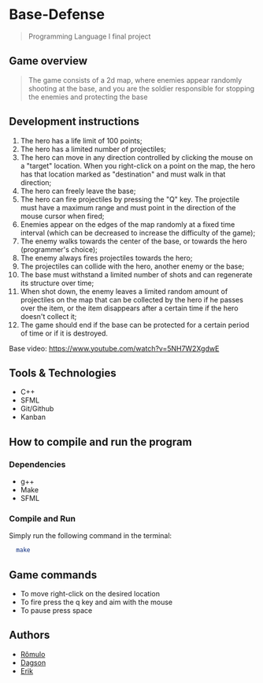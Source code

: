 # Base-Defense
> Programming Language I final project

## Game overview
> The game consists of a 2d map, where enemies appear randomly shooting at the base, and you are the soldier responsible for stopping the enemies and protecting the base

## Development instructions
1. The hero has a life limit of 100 points;
2. The hero has a limited number of projectiles;
3. The hero can move in any direction controlled by clicking the mouse on a "target" location. When you right-click on a point on the map, the hero has that location marked as "destination" and must walk in that direction;
4. The hero can freely leave the base;
5. The hero can fire projectiles by pressing the "Q" key. The projectile must have a maximum range and must point in the direction of the mouse cursor when fired;
6. Enemies appear on the edges of the map randomly at a fixed time interval (which can be decreased to increase the difficulty of the game);
7. The enemy walks towards the center of the base, or towards the hero (programmer's choice);
8. The enemy always fires projectiles towards the hero;
9. The projectiles can collide with the hero, another enemy or the base;
10. The base must withstand a limited number of shots and can regenerate its structure over time;
11. When shot down, the enemy leaves a limited random amount of projectiles on the map that can be collected by the hero if he passes over the item, or the item disappears after a certain time if the hero doesn't collect it;
12. The game should end if the base can be protected for a certain period of time or if it is destroyed.

Base video: https://www.youtube.com/watch?v=5NH7W2XgdwE

## Tools & Technologies
- C++
- SFML
- Git/Github
- Kanban

## How to compile and run the program
### Dependencies
- g++
- Make
- SFML
### Compile and Run
Simply run the following command in the terminal:
```bash
  make
```

## Game commands
- To move right-click on the desired location
- To fire press the q key and aim with the mouse
- To pause press space

## Authors
- [Rômulo](https://github.com/romuloAMR)
- [Dagson](https://github.com/Dags0n)
- [Erik](https://github.com/eriksmedeiros)
